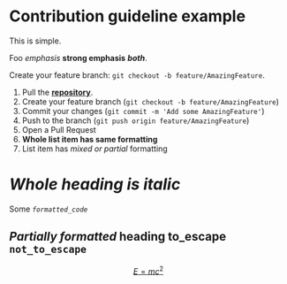 # Contribution guideline example

This is simple.

Foo *emphasis* **strong emphasis** ***both***.

Create your feature branch: `git checkout -b feature/AmazingFeature`.

1. Pull the [**repository**](https://github.com/docling-project/docling).
2. Create your feature branch (`git checkout -b feature/AmazingFeature`)
3. Commit your changes (`git commit -m 'Add some AmazingFeature'`)
4. Push to the branch (`git push origin feature/AmazingFeature`)
5. Open a Pull Request
6. **Whole list item has same formatting**
7. List item has *mixed or partial* formatting

# *Whole heading is italic*

Some *`formatted_code`*

## *Partially formatted* heading to_escape `not_to_escape`

[$$E=mc^2$$](https://en.wikipedia.org/wiki/Albert_Einstein)
